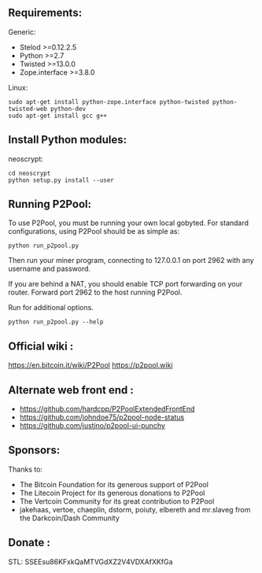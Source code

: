 Requirements:
-------------------------
Generic:

* Stelod >=0.12.2.5
* Python >=2.7
* Twisted >=13.0.0
* Zope.interface >=3.8.0

Linux:

    sudo apt-get install python-zope.interface python-twisted python-twisted-web python-dev
    sudo apt-get install gcc g++

Install Python modules:
-------------------------
neoscrypt:

    cd neoscrypt
    python setup.py install --user

Running P2Pool:
-------------------------
To use P2Pool, you must be running your own local gobyted. For standard
configurations, using P2Pool should be as simple as:

    python run_p2pool.py 

Then run your miner program, connecting to 127.0.0.1 on port 2962 with any
username and password.

If you are behind a NAT, you should enable TCP port forwarding on your
router. Forward port 2962 to the host running P2Pool.

Run for additional options.

    python run_p2pool.py --help

Official wiki :
-------------------------
https://en.bitcoin.it/wiki/P2Pool
https://p2pool.wiki

Alternate web front end :
-------------------------
* https://github.com/hardcpp/P2PoolExtendedFrontEnd
* https://github.com/johndoe75/p2pool-node-status
* https://github.com/justino/p2pool-ui-punchy

Sponsors:
-------------------------
Thanks to:
* The Bitcoin Foundation for its generous support of P2Pool
* The Litecoin Project for its generous donations to P2Pool
* The Vertcoin Community for its great contribution to P2Pool
* jakehaas, vertoe, chaeplin, dstorm, poiuty, elbereth  and mr.slaveg from the Darkcoin/Dash Community

Donate :
-------------------------
STL: SSEEsu86KFxkQaMTVGdXZ2V4VDXAfXKfGa

